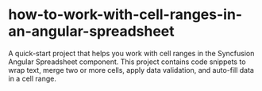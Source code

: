 # how-to-work-with-cell-ranges-in-an-angular-spreadsheet
A quick-start project that helps you work with cell ranges in the Syncfusion Angular Spreadsheet component. This project contains code snippets to wrap text, merge two or more cells, apply data validation, and auto-fill data in a cell range.
